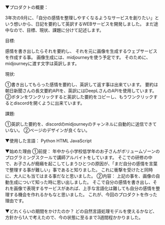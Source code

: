 ▼プロダクトの概要：

3年次の9月に、「自分の感情を整理しやすくなるようなサービスを創りたい」という想いから、日記を要約して英訳するWEBサービスを開発しました。
まだ途中なので、目標、現状、課題に分けて記述します。 

目標:

感情を書き出したらそれを要約し、 それを元に画像を生成するウェブサービスを作成する事。
画像生成には、midjourneyを使う予定です。 そのために、midjourneyに渡す文字は英訳します。

現状:

①書き出してもらった感情を要約し、英訳して返す事は出来ています。
要約は朝日新聞さんの長文要約APIを、英訳にはDeepLさんのAPIを使用しています。
②ボタンをワンクリックすると英訳した要約をコピーし、もうワンクリックするとdiscordを開くように出来ています。

課題:

①英訳した要約を、discordのmidjourneyのチャンネルに自動的に送信できていない。 
②ページのデザインが良くない。

▼使用した言語：
Python 
HTML 
JavaScript

▼始めた理由
①前提：
年中から小学校低学年のお子さんがボリュームゾーンのプログラミングスクールで講師アルバイトをしています。 
そこでの研修の中で、お子さんが癇癪を起こしてしまうひとつの原因が、「まだ自分の感情を言葉で整理する事が難しい」事であると知りました。 これに衝撃を受けたと同時に、大人にも当てはまる事だなと思いました。 
②内容：
上記の事を、画像の自動生成について知った時に思い出しました。 そこで自分の感情を書き出し、それを画像で表現するサービスがあれば、上手な言語化は難しても自分の感情を整理する機会を作れるかもなと思いました。 これが、今回のプロダクトを作った理由です。

▼どれくらいの期間をかけたのか？
 どの自然言語処理モデルを使えるかなど、方針から1人で考えたので、今の状態に至るまで3週間程かかりました。
